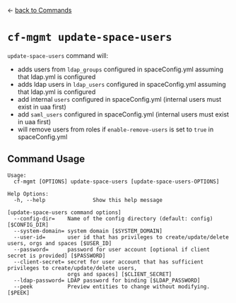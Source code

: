 &larr; [back to Commands](../README.md)

# `cf-mgmt update-space-users`

`update-space-users` command will:

- adds users from `ldap_groups` configured in spaceConfig.yml assuming that ldap.yml is configured
- adds ldap users in `ldap_users` configured in spaceConfig.yml assuming that ldap.yml is configured
- add internal `users` configured in spaceConfig.yml (internal users must exist in uaa first)
- add `saml_users` configured in spaceConfig.yml (internal users must exist in uaa first)
- will remove users from roles if `enable-remove-users` is set to `true` in spaceConfig.yml

## Command Usage

```
Usage:
  cf-mgmt [OPTIONS] update-space-users [update-space-users-OPTIONS]

Help Options:
  -h, --help               Show this help message

[update-space-users command options]
  --config-dir=    Name of the config directory (default: config) [$CONFIG_DIR]
  --system-domain= system domain [$SYSTEM_DOMAIN]
  --user-id=       user id that has privileges to create/update/delete users, orgs and spaces [$USER_ID]
  --password=      password for user account [optional if client secret is provided] [$PASSWORD]
  --client-secret= secret for user account that has sufficient privileges to create/update/delete users,
                   orgs and spaces] [$CLIENT_SECRET]
  --ldap-password= LDAP password for binding [$LDAP_PASSWORD]
  --peek           Preview entities to change without modifying. [$PEEK]
```

